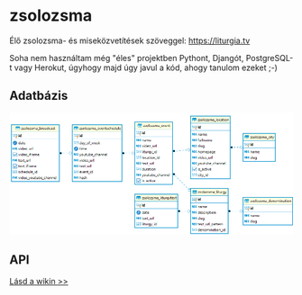 # zsolozsma
Élő zsolozsma- és miseközvetítések szöveggel: https://liturgia.tv

Soha nem használtam még "éles" projektben Pythont, Djangót, PostgreSQL-t vagy Herokut, úgyhogy majd úgy javul a kód, ahogy tanulom ezeket ;-)

## Adatbázis

![Adatbázisséma](docs/db.png?raw=true "Adatbázisséma")

## API

[Lásd a wikin >>](https://github.com/molnarm/liturgia.tv/wiki/API)
